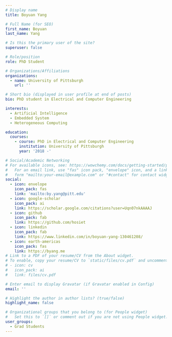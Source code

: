 ```yaml
---
# Display name
title: Boyuan Yang

# Full Name (for SEO)
first_name: Boyuan
last_name: Yang

# Is this the primary user of the site?
superuser: false

# Role/position
role: PhD Student

# Organizations/Affiliations
organizations:
  - name: University of Pittsburgh
    url: ''

# Short bio (displayed in user profile at end of posts)
bio: PhD student in Electrical and Computer Engineering

interests:
  - Artificial Intelligence
  - Embedded System
  - Heterogeneous Computing

education:
  courses:
    - course: PhD in Electrical and Computer Engineering
      institution: University of Pittsburgh
      year: '2018 -'

# Social/Academic Networking
# For available icons, see: https://wowchemy.com/docs/getting-started/page-builder/#icons
#   For an email link, use "fas" icon pack, "envelope" icon, and a link in the
#   form "mailto:your-email@example.com" or "#contact" for contact widget.
social:
  - icon: envelope
    icon_pack: fas
    link: 'mailto:by.yang@pitt.edu'
  - icon: google-scholar
    icon_pack: ai
    link: https://scholar.google.com/citations?user=Uqn07nkAAAAJ
  - icon: github
    icon_pack: fab
    link: https://github.com/hosiet
  - icon: linkedin
    icon_pack: fab
    link: https://www.linkedin.com/in/boyuan-yang-130461208/
  - icon: earth-americas
    icon_pack: fas
    link: https://byang.me
# Link to a PDF of your resume/CV from the About widget.
# To enable, copy your resume/CV to `static/files/cv.pdf` and uncomment the lines below.
# - icon: cv
#   icon_pack: ai
#   link: files/cv.pdf

# Enter email to display Gravatar (if Gravatar enabled in Config)
email: ''

# Highlight the author in author lists? (true/false)
highlight_name: false

# Organizational groups that you belong to (for People widget)
#   Set this to `[]` or comment out if you are not using People widget.
user_groups:
  - Grad Students
---
```


<!--
Lorem ipsum dolor sit amet, consectetur adipiscing elit. Sed neque elit, tristique placerat feugiat ac, facilisis vitae arcu. Proin eget egestas augue. Praesent ut sem nec arcu pellentesque aliquet. Duis dapibus diam vel metus tempus vulputate.
-->
